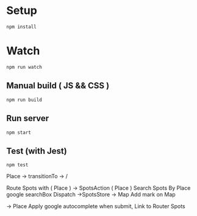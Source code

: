 
# Setup
```
npm install
```

# Watch
```
npm run watch
```

## Manual build ( JS && CSS )
```
npm run build
```

## Run server
```
npm start
```

## Test (with Jest)
```
npm test
```


Place -> transitionTo
  -> /


Route Spots with ( Place )
  -> SpotsAction ( Place )
     Search Spots By Place
     google searchBox
     Dispatch
     ->SpotsStore
       -> Map
          Add mark on Map

  -> Place
     Apply google autocomplete
     when submit, Link to Router Spots




